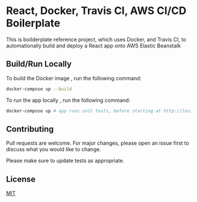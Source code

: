 # React, Docker, Travis CI, AWS CI/CD Boilerplate

This is boilderplate reference project, which uses Docker, and Travis CI, to automationally build and deploy a React app onto AWS Elastic Beanstalk

## Build/Run Locally

To build the Docker image , run the following command:

```bash
docker-compose up --build
```

To run the app locally , run the following command:

```bash
docker-compose up # app runs unit tests, before starting at http://localhost:3000/
```

## Contributing

Pull requests are welcome. For major changes, please open an issue first to discuss what you would like to change.

Please make sure to update tests as appropriate.

## License

[MIT](https://choosealicense.com/licenses/mit/)
